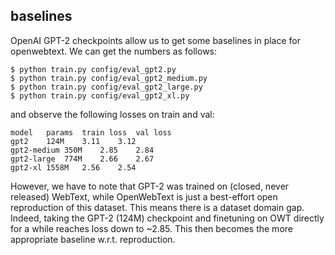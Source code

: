 ## baselines
OpenAI GPT-2 checkpoints allow us to get some baselines in place for openwebtext. We can get the numbers as follows:
```
$ python train.py config/eval_gpt2.py
$ python train.py config/eval_gpt2_medium.py
$ python train.py config/eval_gpt2_large.py
$ python train.py config/eval_gpt2_xl.py
```
and observe the following losses on train and val:
```
model	params	train loss	val loss
gpt2	124M	3.11	3.12
gpt2-medium	350M	2.85	2.84
gpt2-large	774M	2.66	2.67
gpt2-xl	1558M	2.56	2.54
```

However, we have to note that GPT-2 was trained on (closed, never released) WebText, while OpenWebText is just a best-effort open reproduction of this dataset. This means there is a dataset domain gap. Indeed, taking the GPT-2 (124M) checkpoint and finetuning on OWT directly for a while reaches loss down to ~2.85. This then becomes the more appropriate baseline w.r.t. reproduction.